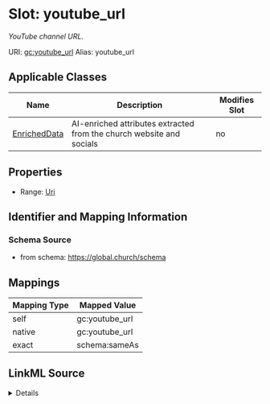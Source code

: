 

# Slot: youtube_url 


_YouTube channel URL._





URI: [gc:youtube_url](https://global.church/schema/youtube_url)
Alias: youtube_url

<!-- no inheritance hierarchy -->





## Applicable Classes

| Name | Description | Modifies Slot |
| --- | --- | --- |
| [EnrichedData](EnrichedData.md) | AI-enriched attributes extracted from the church website and socials |  no  |






## Properties

* Range: [Uri](Uri.md)




## Identifier and Mapping Information






### Schema Source


* from schema: https://global.church/schema




## Mappings

| Mapping Type | Mapped Value |
| ---  | ---  |
| self | gc:youtube_url |
| native | gc:youtube_url |
| exact | schema:sameAs |




## LinkML Source

<details>
```yaml
name: youtube_url
description: YouTube channel URL.
in_subset:
- public
- enrichment
from_schema: https://global.church/schema
exact_mappings:
- schema:sameAs
rank: 1000
alias: youtube_url
domain_of:
- EnrichedData
range: uri

```
</details>